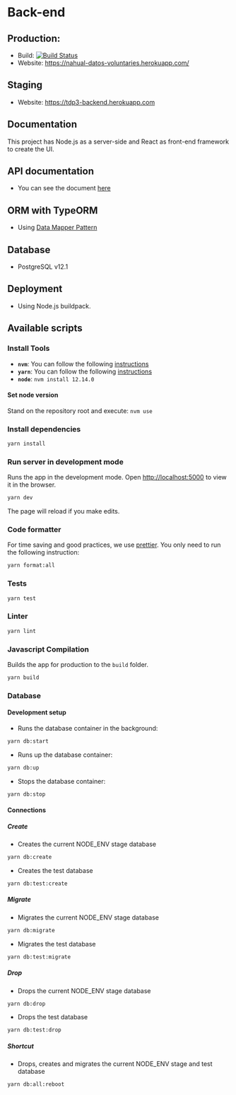 # Back-end

## Production:

- Build: [![Build Status](https://travis-ci.com/taller-de-desarrollo-proyectos-III/back-end.svg?branch=main)](https://travis-ci.com/taller-de-desarrollo-proyectos-III/back-end)
- Website: https://nahual-datos-voluntaries.herokuapp.com/

## Staging

- Website: https://tdp3-backend.herokuapp.com

## Documentation

This project has Node.js as a server-side and React as front-end framework to create the UI.

## API documentation

- You can see the document [here](/Documentation/APIdocumentation.pdf)

## ORM with TypeORM

- Using [Data Mapper Pattern](https://typeorm.io/#/active-record-data-mapper/what-is-the-data-mapper-pattern)

## Database

- PostgreSQL v12.1

## Deployment

- Using Node.js buildpack.

## Available scripts

### Install Tools

- **`nvm`**: You can follow the following [instructions](https://github.com/nvm-sh/nvm)
- **`yarn`**: You can follow the following [instructions](https://classic.yarnpkg.com/en/docs/install/#debian-stable)
- **`node`**: `nvm install 12.14.0`

#### Set node version

Stand on the repository root and execute: `nvm use`

### Install dependencies

```bash
yarn install
```

### Run server in development mode

Runs the app in the development mode.
Open [http://localhost:5000](http://localhost:5000) to view it in the browser.

```bash
yarn dev
```

The page will reload if you make edits.

### Code formatter

For time saving and good practices, we use [prettier](https://prettier.io/). You only need to run the following instruction:

```bash
yarn format:all
```

### Tests

```bash
yarn test
```

### Linter

```bash
yarn lint
```

### Javascript Compilation

Builds the app for production to the `build` folder.

```bash
yarn build
```

### Database

#### Development setup

- Runs the database container in the background:

```bash
yarn db:start
```

- Runs up the database container:

```bash
yarn db:up
```

- Stops the database container:

```bash
yarn db:stop
```

#### Connections

##### Create

- Creates the current NODE_ENV stage database

```bash
yarn db:create
```

- Creates the test database

```bash
yarn db:test:create
```

##### Migrate

- Migrates the current NODE_ENV stage database

```bash
yarn db:migrate
```

- Migrates the test database

```bash
yarn db:test:migrate
```

##### Drop

- Drops the current NODE_ENV stage database

```bash
yarn db:drop
```

- Drops the test database

```bash
yarn db:test:drop
```

##### Shortcut

- Drops, creates and migrates the current NODE_ENV stage and test database

```bash
yarn db:all:reboot
```
